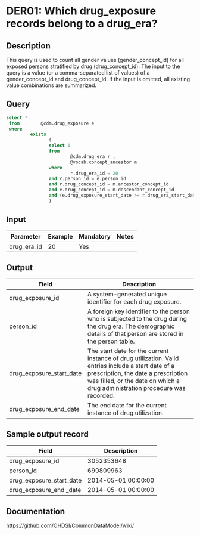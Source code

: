 <!---
Group:drug era
Name:DER01 Which drug_exposure records belong to a drug_era?
Author:Patrick Ryan
CDM Version: 5.0
-->

# DER01: Which drug_exposure records belong to a drug_era?

## Description
This query is used to count all gender values (gender_concept_id) for all exposed persons stratified by drug (drug_concept_id). The input to the query is a value (or a comma-separated list of values) of a gender_concept_id and drug_concept_id. If the input is omitted, all existing value combinations are summarized.

## Query
```sql
select *
 from        @cdm.drug_exposure e
 where
         exists
                (
                select 1
                from
                        @cdm.drug_era r ,
                        @vocab.concept_ancestor m
                where
                        r.drug_era_id = 20
                and r.person_id = e.person_id
                and r.drug_concept_id = m.ancestor_concept_id
                and e.drug_concept_id = m.descendant_concept_id
                and (e.drug_exposure_start_date >= r.drug_era_start_date) AND (e.drug_exposure_start_date <= r.drug_era_end_date)
                )
```

## Input

|  Parameter |  Example |  Mandatory |  Notes |
| --- | --- | --- | --- |
| drug_era_id | 20 | Yes |   |

## Output

| Field |  Description |
| --- | --- |
| drug_exposure_id | A system-generated unique identifier for each drug exposure. |
| person_id | A foreign key identifier to the person who is subjected to the drug during the drug era. The demographic details of that person are stored in the person table. |
| drug_exposure_start_date | The start date for the current instance of drug utilization. Valid entries include a start date of a prescription, the date a prescription was filled, or the date on which a drug administration procedure was recorded. |
| drug_exposure_end_date | The end date for the current instance of drug utilization. |

## Sample output record

|  Field |  Description |
| --- | --- |
| drug_exposure_id | 3052353648 |
| person_id | 690809963 |
| drug_exposure_start_date | 2014-05-01 00:00:00 |
| drug_exposure_end _date | 2014-05-01 00:00:00 |



## Documentation
https://github.com/OHDSI/CommonDataModel/wiki/

